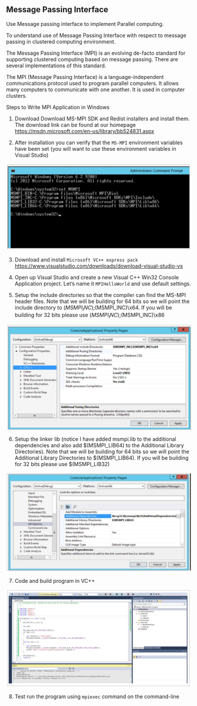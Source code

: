 ## Message Passing Interface

Use Message passing interface to implement Parallel computing.

To understand use of Message Passing Interface with respect to message passing in clustered computing environment.

The Message Passing Interface (MPI) is an evolving de-facto standard for supporting clustered computing based on message passing. There are several implementations of this standard.

The MPI (Message Passing Interface) is a language-independent communications protocol used to program parallel computers. It allows many computers to communicate with one another. It is used in computer clusters.

Steps to Write MPI Application in Windows
1) Download
          Download MS-MPI SDK and Redist installers and install them. The download link can be found at our homepage
          https://msdn.microsoft.com/en-us/library/bb524831.aspx
          
2) After installation you can verify that the `MS-MPI` environment variables have been set (you will want to use these environment variables in Visual Studio)

![MS-MPI](./Images/MS-MPI.png)

3) Download and install `Microsoft VC++ express pack`
          https://www.visualstudio.com/downloads/download-visual-studio-vs
         
4) Open up Visual Studio and create a new Visual C++ Win32 Console Application project. Let’s name it `MPIHelloWorld` and use default settings.

5) Setup the include directories so that the compiler can find the MS-MPI header files. Note that we will be building for 64 bits so we will point the include directory to $(MSMPI_INC);$(MSMPI_INC)\x64. If you will be building for 32 bits please use $(MSMPI_INC);$(MSMPI_INC)\x86

![MS-MPI](./Images/ConsoleApp.png)

6) Setup the linker lib (notice I have added msmpi.lib to the additional dependencies and also add $(MSMPI_LIB64) to the Additional Library Directories). Note that we will be building for 64 bits so we will point the Additional Library Directories to $(MSMPI_LIB64). If you will be building for 32 bits please use $(MSMPI_LIB32)

![MS-MPI](./Images/ConsoleApp2.png)

7) Code and build program in VC++

![Program](./Images/Code.png)

8)  Test run the program using `mpiexec` command on the command-line

